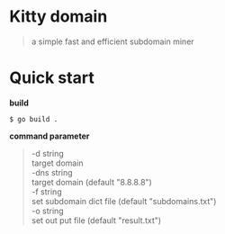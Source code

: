 # Kitty domain

> a simple fast and efficient subdomain miner  


# Quick start

**build** 
```golang
$ go build .
```

**command parameter** 
>  -d string  
>    	target domain  
>  -dns string  
>    	target domain (default "8.8.8.8")  
>  -f string  
>    	set subdomain dict file (default "subdomains.txt")  
>  -o string  
>    	set out put file (default "result.txt")  
